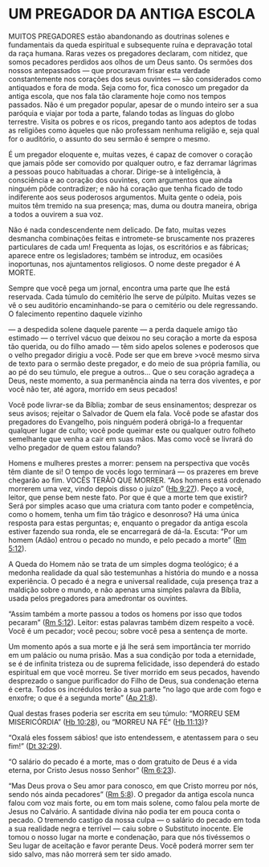# UM PREGADOR DA ANTIGA ESCOLA 

MUITOS PREGADORES estão abandonando as doutrinas solenes e fundamentais da queda espiritual e subsequente ruína e depravação total da raça humana. Raras vezes os pregadores declaram, com nitidez, que somos pecadores perdidos aos olhos de um Deus santo. Os sermões dos nossos antepassados — que procuravam frisar esta verdade constantemente nos corações dos seus ouvintes — são considerados como antiquados e fora de moda. Seja como for, fica conosco um pregador da antiga escola, que nos fala tão claramente hoje como nos tempos passados. Não é um pregador popular, apesar de o mundo inteiro ser a sua paróquia e viajar por toda a parte, falando todas as línguas do globo terrestre. Visita os pobres e os ricos, pregando tanto aos adeptos de todas as religiões como àqueles que não professam nenhuma religião e, seja qual for o auditório, o assunto do seu sermão é sempre o mesmo.

É um pregador eloquente e, muitas vezes, é capaz de comover o coração que jamais pôde ser comovido por qualquer outro, e faz derramar lágrimas a pessoas pouco habituadas a chorar. Dirige-se à inteligência, à consciência e ao coração dos ouvintes, com argumentos que ainda ninguém pôde contradizer; e não há coração que tenha ficado de todo indiferente aos seus poderosos argumentos. Muita gente o odeia, pois muitos têm tremido na sua presença; mas, duma ou doutra maneira, obriga a todos a ouvirem a sua voz.

Não é nada condescendente nem delicado. De fato, muitas vezes desmancha combinações feitas e intromete-se bruscamente nos prazeres particulares de cada um! Frequenta as lojas, os escritórios e as fábricas; aparece entre os legisladores; também se introduz, em ocasiões inoportunas, nos ajuntamentos religiosos. O nome deste pregador é A MORTE.

Sempre que você pega um jornal, encontra uma parte que lhe está reservada. Cada túmulo do cemitério lhe serve de púlpito. Muitas vezes se vê o seu auditório encaminhando-se para o cemitério ou dele regressando. O falecimento repentino daquele vizinho

— a despedida solene daquele parente — a perda daquele amigo tão estimado — o terrível vácuo que deixou no seu coração a morte da esposa tão querida, ou do filho amado — têm sido apelos solenes e poderosos que o velho pregador dirigiu a você. Pode ser que em breve &gt;você mesmo sirva de texto para o sermão deste pregador, e do meio de sua própria família, ou ao pé do seu túmulo, ele pregue a outros... Que o seu coração agradeça a Deus, neste momento, a sua permanência ainda na terra dos viventes, e por você não ter, até agora, morrido em seus pecados!

Você pode livrar-se da Bíblia; zombar de seus ensinamentos; desprezar os seus avisos; rejeitar o Salvador de Quem ela fala. Você pode se afastar dos pregadores do Evangelho, pois ninguém poderá obrigá-lo a frequentar qualquer lugar de culto; você pode queimar este ou qualquer outro folheto semelhante que venha a cair em suas mãos. Mas como você se livrará do velho pregador de quem estou falando?

Homens e mulheres prestes a morrer: pensem na perspectiva que vocês têm diante de si! O tempo de vocês logo terminará — os prazeres em breve chegarão ao fim. VOCÊS TERÃO QUE MORRER. “Aos homens está ordenado morrerem uma vez, vindo depois disso o juízo” ([Hb 9:27](http://bibliaonline.com.br/acf/hb/9/27)). Peço a você, leitor, que pense bem neste fato. Por que é que a morte tem que existir? Será por simples acaso que uma criatura com tanto poder e competência, como o homem, tenha um fim tão trágico e desonroso? Há uma única resposta para estas perguntas; e, enquanto o pregador da antiga escola estiver fazendo sua ronda, ele se encarregará de dá-la. Escuta: “Por um homem (Adão) entrou o pecado no mundo, e pelo pecado a morte” ([Rm 5:12](http://bibliaonline.com.br/acf/rm/5/12)).

A Queda do Homem não se trata de um simples dogma teológico; é a medonha realidade da qual são testemunhas a história do mundo e a nossa experiência. O pecado é a negra e universal realidade, cuja presença traz a maldição sobre o mundo, e não apenas uma simples palavra da Bíblia, usada pelos pregadores para amedrontar os ouvintes.

“Assim também a morte passou a todos os homens por isso que todos pecaram” ([Rm 5:12](http://bibliaonline.com.br/acf/rm/5/12)). Leitor: estas palavras também dizem respeito a você. Você é um pecador; você pecou; sobre você pesa a sentença de morte.

Um momento após a sua morte e já lhe será sem importância ter morrido em um palácio ou numa prisão. Mas a sua condição por toda a eternidade, se é de infinita tristeza ou de suprema felicidade, isso dependerá do estado espiritual em que você morreu. Se tiver morrido em seus pecados, havendo desprezado o sangue purificador do Filho de Deus, sua condenação eterna é certa. Todos os incrédulos terão a sua parte “no lago que arde com fogo e enxofre; o que é a segunda morte” ([Ap 21:8](http://bibliaonline.com.br/acf/ap/21/8)).

Qual destas frases poderia ser escrita em seu túmulo: “MORREU SEM MISERICÓRDIA” ([Hb 10:28](http://bibliaonline.com.br/acf/hb/10/28)), ou “MORREU NA FÉ“ ([Hb 11:13](http://bibliaonline.com.br/acf/hb/11/13))?

“Oxalá eles fossem sábios! que isto entendessem, e atentassem para o seu fim!” ([Dt 32:29](http://bibliaonline.com.br/acf/dt/32/29)).

“O salário do pecado é a morte, mas o dom gratuito de Deus é a vida eterna, por Cristo Jesus nosso Senhor” ([Rm 6:23](http://bibliaonline.com.br/acf/rm/6/23)).

“Mas Deus prova o Seu amor para conosco, em que Cristo morreu por nós, sendo nós ainda pecadores” ([Rm 5:8](http://bibliaonline.com.br/acf/rm/5/8)). O pregador da antiga escola nunca falou com voz mais forte, ou em tom mais solene, como falou pela morte de Jesus no Calvário. A santidade divina não podia ter em pouca conta o pecado. O tremendo castigo da nossa culpa — o salário do pecado em toda a sua realidade negra e terrível — caiu sobre o Substituto inocente. Ele tomou o nosso lugar na morte e condenação, para que nós tivéssemos o Seu lugar de aceitação e favor perante Deus. Você poderá morrer sem ter sido salvo, mas não morrerá sem ter sido amado.